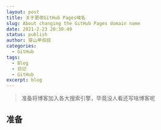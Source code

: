 ```yaml
---
layout: post
title: 关于更改GitHub Pages域名
slug: About changing the GitHub Pages domain name
date: 2021-2-23 20:30:49
status: publish
author: 穿山甲叔叔
categories: 
  - GitHub
tags:
  - Blog
  - 日记
  - GitHub
excerpt: blog
---
```




> 准备将博客加入各大搜索引擎，毕竟没人看还写啥博客呢

## 准备